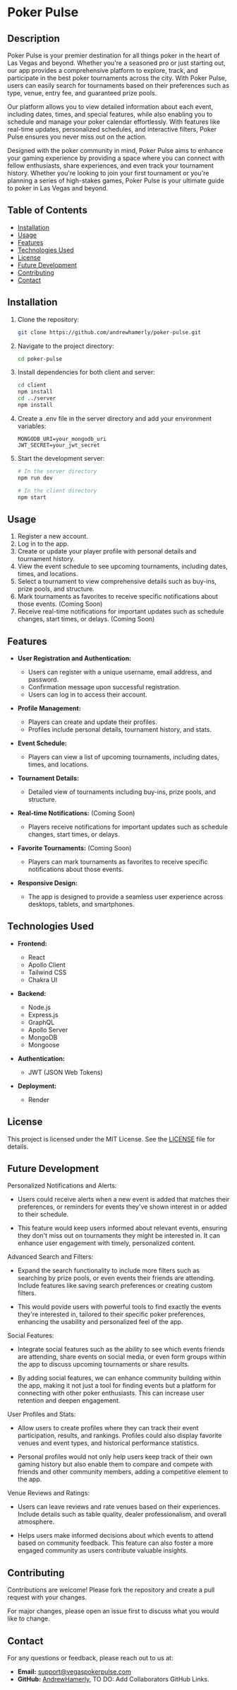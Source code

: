 # Poker Pulse

## Description
Poker Pulse is your premier destination for all things poker in the heart of Las Vegas and beyond. Whether you're a seasoned pro or just starting out, our app provides a comprehensive platform to explore, track, and participate in the best poker tournaments across the city. With Poker Pulse, users can easily search for tournaments based on their preferences such as type, venue, entry fee, and guaranteed prize pools.

Our platform allows you to view detailed information about each event, including dates, times, and special features, while also enabling you to schedule and manage your poker calendar effortlessly. With features like real-time updates, personalized schedules, and interactive filters, Poker Pulse ensures you never miss out on the action.

Designed with the poker community in mind, Poker Pulse aims to enhance your gaming experience by providing a space where you can connect with fellow enthusiasts, share experiences, and even track your tournament history. Whether you're looking to join your first tournament or you're planning a series of high-stakes games, Poker Pulse is your ultimate guide to poker in Las Vegas and beyond.

## Table of Contents
- [Installation](#installation)
- [Usage](#usage)
- [Features](#features)
- [Technologies Used](#technologies-used)
- [License](#license)
- [Future Development](#future-development)
- [Contributing](#contributing)
- [Contact](#contact)

## Installation

1. Clone the repository:
   ```sh
   git clone https://github.com/andrewhamerly/poker-pulse.git
   ```
2. Navigate to the project directory:
   ```sh
   cd poker-pulse
   ```
3. Install dependencies for both client and server:
   ```sh
   cd client
   npm install
   cd ../server
   npm install
   ```

4. Create a .env file in the server directory and add your environment variables:
   ```env
   MONGODB_URI=your_mongodb_uri
   JWT_SECRET=your_jwt_secret
   ```

5. Start the development server:
   ```sh
   # In the server directory
   npm run dev

   # In the client directory
   npm start
   ```

## Usage
1. Register a new account.
2. Log in to the app.
3. Create or update your player profile with personal details and tournament history.
4. View the event schedule to see upcoming tournaments, including dates, times, and locations.
5. Select a tournament to view comprehensive details such as buy-ins, prize pools, and structure.
6. Mark tournaments as favorites to receive specific notifications about those events. (Coming Soon)
7. Receive real-time notifications for important updates such as schedule changes, start times, or delays. (Coming Soon)

## Features
- **User Registration and Authentication:**
  - Users can register with a unique username, email address, and password.
  - Confirmation message upon successful registration.
  - Users can log in to access their account.

- **Profile Management:**
  - Players can create and update their profiles.
  - Profiles include personal details, tournament history, and stats.

- **Event Schedule:**
  - Players can view a list of upcoming tournaments, including dates, times, and locations.

- **Tournament Details:**
  - Detailed view of tournaments including buy-ins, prize pools, and structure.

- **Real-time Notifications:** (Coming Soon)
  - Players receive notifications for important updates such as schedule changes, start times, or delays.

- **Favorite Tournaments:** (Coming Soon)
  - Players can mark tournaments as favorites to receive specific notifications about those events.

- **Responsive Design:**
  - The app is designed to provide a seamless user experience across desktops, tablets, and smartphones.

## Technologies Used
- **Frontend:**
  - React
  - Apollo Client
  - Tailwind CSS
  - Chakra UI

- **Backend:**
  - Node.js
  - Express.js
  - GraphQL
  - Apollo Server
  - MongoDB
  - Mongoose

- **Authentication:**
  - JWT (JSON Web Tokens)

- **Deployment:**
  - Render

## License
This project is licensed under the MIT License. See the [LICENSE](LICENSE) file for details.

## Future Development

Personalized Notifications and Alerts:

* Users could receive alerts when a new event is added that matches their preferences, or reminders for events they've shown interest in or added to their schedule.

* This feature would keep users informed about relevant events, ensuring they don't miss out on tournaments they might be interested in. It can enhance user engagement with timely, personalized content.

Advanced Search and Filters:

* Expand the search functionality to include more filters such as searching by prize pools, or even events their friends are attending. Include features like saving search preferences or creating custom filters.

* This would povide users with powerful tools to find exactly the events they're interested in, tailored to their specific poker preferences, enhancing the usability and personalized feel of the app.

Social Features:

* Integrate social features such as the ability to see which events friends are attending, share events on social media, or even form groups within the app to discuss upcoming tournaments or share results.

* By adding social features, we can enhance community building within the app, making it not just a tool for finding events but a platform for connecting with other poker enthusiasts. This can increase user retention and deepen engagement.

User Profiles and Stats:

* Allow users to create profiles where they can track their event participation, results, and rankings. Profiles could also display favorite venues and event types, and historical performance statistics.

* Personal profiles would not only help users keep track of their own gaming history but also enable them to compare and compete with friends and other community members, adding a competitive element to the app.

Venue Reviews and Ratings:

* Users can leave reviews and rate venues based on their experiences. Include details such as table quality, dealer professionalism, and overall atmosphere.

* Helps users make informed decisions about which events to attend based on community feedback. This feature can also foster a more engaged community as users contribute valuable insights.

## Contributing
Contributions are welcome! Please fork the repository and create a pull request with your changes. 

For major changes, please open an issue first to discuss what you would like to change.

## Contact
For any questions or feedback, please reach out to us at:
- **Email:** support@vegaspokerpulse.com
- **GitHub:** [AndrewHamerly](https://github.com/andrewhamerly), TO DO: Add Collaborators GitHub Links.
